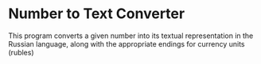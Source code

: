 # Number to Text Converter

This program converts a given number into its textual representation in the Russian language, along with the appropriate endings for currency units (rubles)

